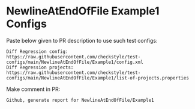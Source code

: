 # NewlineAtEndOfFile Example1 Configs
Paste below given to PR description to use such test configs:
```
Diff Regression config: https://raw.githubusercontent.com/checkstyle/test-configs/main/NewlineAtEndOfFile/Example1/config.xml
Diff Regression projects: https://raw.githubusercontent.com/checkstyle/test-configs/main/NewlineAtEndOfFile/Example1/list-of-projects.properties
```
Make comment in PR:
```
Github, generate report for NewlineAtEndOfFile/Example1
```
